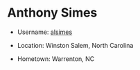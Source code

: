# Anthony Simes

* Username:  [alsimes](https://github.com/alsimes)
* Location:  Winston Salem, North Carolina

* Hometown:  Warrenton, NC
